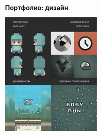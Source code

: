 ## Портфолио: дизайн

<div >
    <img style="margin-left: auto; margin-right: auto;" width="60%" src="/images/portfolio.png" />
</div>

